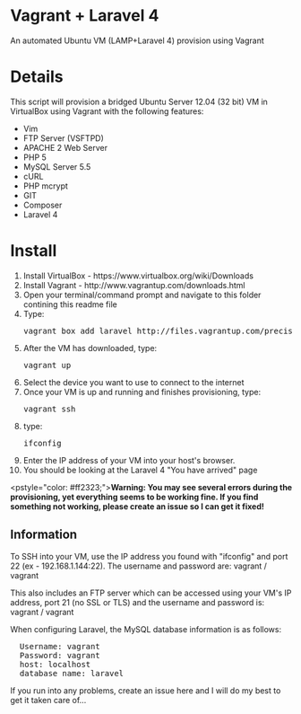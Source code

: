 <h1>Vagrant + Laravel 4</h1>

An automated Ubuntu VM (LAMP+Laravel 4) provision using Vagrant
<h1>Details</h1>
This script will provision a bridged Ubuntu Server 12.04 (32 bit) VM in VirtualBox using Vagrant with the following features:
<ul>
<li>Vim</li>
<li>FTP Server (VSFTPD)</li>
<li>APACHE 2 Web Server</li>
<li>PHP 5</li>
<li>MySQL Server 5.5</li>
<li>cURL</li>
<li>PHP mcrypt</li>
<li>GIT</li>
<li>Composer</li>
<li>Laravel 4</li>
</ul>

<h1>Install</h1>

<ol>
    <li>Install VirtualBox - https://www.virtualbox.org/wiki/Downloads</li>
    <li>Install Vagrant - http://www.vagrantup.com/downloads.html</li>
    <li>Open your terminal/command prompt and navigate to this folder contining this readme file</li>
    <li>Type: <pre>vagrant box add laravel http://files.vagrantup.com/precise32.box</pre></li>
    <li>After the VM has downloaded, type: <pre>vagrant up</pre></li>
    <li>Select the device you want to use to connect to the internet</li>
    <li>Once your VM is up and running and finishes provisioning, type: <pre>vagrant ssh</pre></li>
    <li>type: <pre>ifconfig</pre></li>
    <li>Enter the IP address of your VM into your host's browser.</li>
    <li>You should be looking at the Laravel 4 "You have arrived" page</li>
</ol>

<pstyle="color: #ff2323;"><b>Warning: You may see several errors during the provisioning, yet everything seems to be working fine. If you find something not working, please create an issue so I can get it fixed!</b></p>

<h2>Information</h2>
<p>To SSH into your VM, use the IP address you found with "ifconfig" and port 22 (ex - 192.168.1.144:22). The username and password are: vagrant / vagrant</p>

<p>This also includes an FTP server which can be accessed using your VM's IP address, port 21 (no SSL or TLS) and the username and password is: vagrant / vagrant</p>

<p>When configuring Laravel, the MySQL database information is as follows:
<pre>
  Username: vagrant
  Password: vagrant
  host: localhost
  database name: laravel
</pre></p>


<p>If you run into any problems, create an issue here and I will do my best to get it taken care of...</p>
